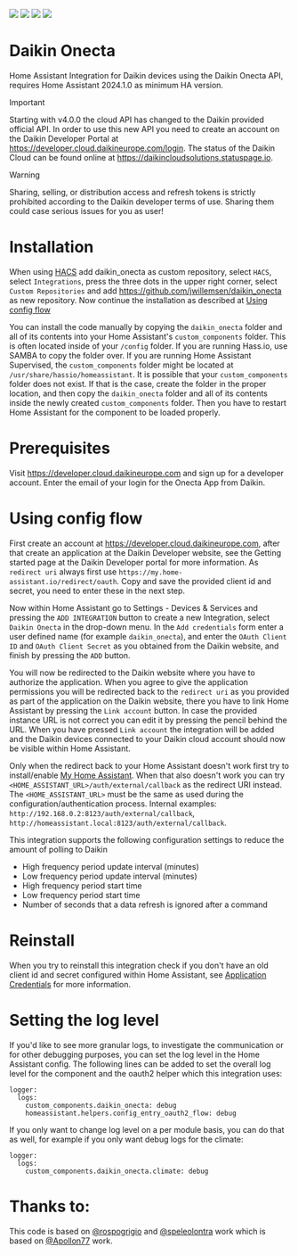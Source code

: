 [![](https://img.shields.io/static/v1?label=Sponsor&message=%E2%9D%A4&logo=GitHub&color=%23fe8e86&style=for-the-badge)](https://github.com/sponsors/jwillemsen)
[![](https://img.shields.io/github/release/jwillemsen/daikin_onecta/all.svg?style=for-the-badge)](https://github.com/jwillemsen/daikin_onecta/releases)
[![](https://img.shields.io/badge/MAINTAINER-%40jwillemsen-green?style=for-the-badge)](https://github.com/jwillemsen)
[![](https://img.shields.io/codecov/c/github/jwillemsen/daikin_onecta?style=for-the-badge)](https://codecov.io/gh/jwillemsen/daikin_onecta)
# Daikin Onecta

Home Assistant Integration for Daikin devices using the Daikin Onecta API, requires Home Assistant 2024.1.0 as minimum HA version.

> [!IMPORTANT]
> Starting with v4.0.0 the cloud API has changed to the Daikin provided official API. In order to use this new API you need to create an account on the Daikin Developer Portal at https://developer.cloud.daikineurope.com/login. The status of the Daikin Cloud can be found online at https://daikincloudsolutions.statuspage.io.

> [!WARNING]
> Sharing, selling, or distribution access and refresh tokens is strictly prohibited according to the Daikin developer terms of use. Sharing them could case serious issues for you as user!

<!---
# Installation using HACS:

Install with [HACS](https://hacs.xyz): Search for "Daikin Onecta" in the default repository,
-->

# Installation

When using [HACS](https://hacs.xyz/) add daikin_onecta as custom repository, select `HACS`, select `Integrations`, press the three dots in the upper right corner, select `Custom Repositories` and add https://github.com/jwillemsen/daikin_onecta as new repository. Now continue the installation as described at [Using config flow](https://github.com/jwillemsen/daikin_onecta/blob/master/readme.md#using-config-flow)

You can install the code manually by copying the `daikin_onecta` folder and all of its contents into your Home Assistant's `custom_components` folder. This is often located inside of your `/config` folder. If you are running Hass.io, use SAMBA to copy the folder over. If you are running Home Assistant Supervised, the `custom_components` folder might be located at `/usr/share/hassio/homeassistant`. It is possible that your `custom_components` folder does not exist. If that is the case, create the folder in the proper location, and then copy the `daikin_onecta` folder and all of its contents inside the newly created `custom_components` folder. Then you have to restart Home Assistant for the component to be loaded properly.

# Prerequisites

Visit https://developer.cloud.daikineurope.com and sign up for a developer account. Enter the email of your login for the Onecta App from Daikin.

# Using config flow

First create an account at https://developer.cloud.daikineurope.com, after that create an application at the Daikin Developer website, see the Getting started page at the Daikin Developer portal for more information. As `redirect uri` always first use `https://my.home-assistant.io/redirect/oauth`. Copy and save the provided client id and secret, you need to enter these in the next step.

Now within Home Assistant go to Settings - Devices & Services and pressing the `ADD INTEGRATION` button to create a new Integration, select `Daikin Onecta` in the drop-down menu. In the `Add credentials` form enter a user defined name (for example `daikin_onecta`), and enter the `OAuth Client ID` and `OAuth Client Secret` as you obtained from the Daikin website, and finish by pressing the `ADD` button.

You will now be redirected to the Daikin website where you have to authorize the application. When you agree to give the application permissions you will be redirected back to the `redirect uri` as you provided as part of the application on the Daikin website, there you have to link Home Assistant by pressing the `Link account` button. In case the provided instance URL is not correct you can edit it by pressing the pencil behind the URL. When you have pressed `Link account` the integration will be added and the Daikin devices connected to your Daikin cloud account should now be visible within Home Assistant.

Only when the redirect back to your Home Assistant doesn't work first try to install/enable [My Home Assistant](https://www.home-assistant.io/integrations/my/). When that also doesn't work you can try `<HOME_ASSISTANT_URL>/auth/external/callback` as the redirect URI instead. The `<HOME_ASSISTANT_URL>` must be the same as used during the configuration/authentication process. Internal examples: `http://192.168.0.2:8123/auth/external/callback`, `http://homeassistant.local:8123/auth/external/callback`.

This integration supports the following configuration settings to reduce the amount of polling to Daikin

- High frequency period update interval (minutes)
- Low frequency period update interval (minutes)
- High frequency period start time
- Low frequency period start time
- Number of seconds that a data refresh is ignored after a command

# Reinstall

When you try to reinstall this integration check if you don't have an old client id and secret configured within Home Assistant, see [Application Credentials](https://www.home-assistant.io/integrations/application_credentials/) for more information.

# Setting the log level

If you'd like to see more granular logs, to investigate the communication or for other debugging purposes, you can set the log level in the Home Assistant config. The following lines can be added to set the overall log level for the component and the oauth2 helper which this integration uses:

```
logger:
  logs:
    custom_components.daikin_onecta: debug
    homeassistant.helpers.config_entry_oauth2_flow: debug
```

If you only want to change log level on a per module basis, you can do that as well, for example if you only want debug logs for the climate:

```
logger:
  logs:
    custom_components.daikin_onecta.climate: debug
```

# Thanks to:

This code is based on [@rospogrigio](https://github.com/rospogrigio) and [@speleolontra](https://github.com/speleolontra) work which is based on [@Apollon77](https://github.com/Apollon77) work.
